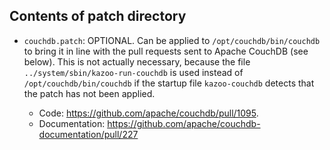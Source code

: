## Contents of patch directory

- `couchdb.patch`: OPTIONAL. Can be applied to `/opt/couchdb/bin/couchdb` to
  bring it in line with the pull requests sent to Apache CouchDB (see below).
  This is not actually necessary, because the file
  `../system/sbin/kazoo-run-couchdb` is used instead of
  `/opt/couchdb/bin/couchdb` if the startup file `kazoo-couchdb` detects that
  the patch has not been applied.

    - Code: https://github.com/apache/couchdb/pull/1095.
    - Documentation: https://github.com/apache/couchdb-documentation/pull/227
